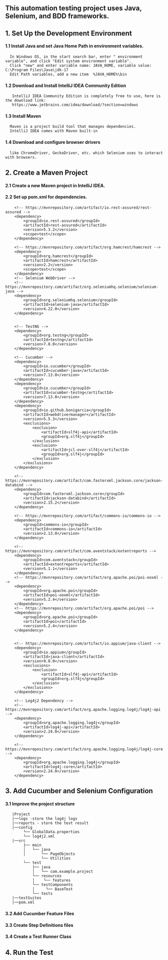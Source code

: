 ## This automation testing project uses Java, Selenium, and BDD frameworks.
## 1. Set Up the Development Environment
####   1.1 Install Java and set Java Home Path in environment variables.
      In Windows OS, in the start search bar, enter " environment variable", and click "Edit system environment variable".
      Click "new" and enter variable name: JAVA_HOME, variable value: C:\Program Files\Java\jdk-17
      Edit Path variables, add a new item  %JAVA_HOME%\bin
####   1.2 Download and Install IntelliJ IDEA Community Edition 
       IntelliJ IDEA Community Edition is completely free to use, here is the download link:
       https://www.jetbrains.com/idea/download/?section=windows
       
####    1.3 Install Maven 
      Maven is a project build tool that manages dependencies.
      IntelliJ IDEA comes with Maven built-in
      
####   1.4 Download and configure browser drivers 
      like ChromeDriver, GeckoDriver, etc. which Selenium uses to interact with browsers.
   
## 2. Create a Maven Project
####    2.1 Create a new Maven project in IntelliJ IDEA.
####   2.2 Set up pom.xml for dependencies.
        <!-- https://mvnrepository.com/artifact/io.rest-assured/rest-assured -->
        <dependency>
            <groupId>io.rest-assured</groupId>
            <artifactId>rest-assured</artifactId>
            <version>5.3.2</version>
            <scope>test</scope>
        </dependency>

        <!-- https://mvnrepository.com/artifact/org.hamcrest/hamcrest -->
        <dependency>
            <groupId>org.hamcrest</groupId>
            <artifactId>hamcrest</artifactId>
            <version>2.2</version>
            <scope>test</scope>
        </dependency>
        <!-- Selenium WebDriver -->
        <!-- https://mvnrepository.com/artifact/org.seleniumhq.selenium/selenium-java -->
        <dependency>
            <groupId>org.seleniumhq.selenium</groupId>
            <artifactId>selenium-java</artifactId>
            <version>4.22.0</version>
        </dependency>


        <!-- TestNG -->
        <dependency>
            <groupId>org.testng</groupId>
            <artifactId>testng</artifactId>
            <version>7.8.0</version>
        </dependency>

        <!-- Cucumber -->
        <dependency>
            <groupId>io.cucumber</groupId>
            <artifactId>cucumber-java</artifactId>
            <version>7.13.0</version>
        </dependency>
        <dependency>
            <groupId>io.cucumber</groupId>
            <artifactId>cucumber-testng</artifactId>
            <version>7.13.0</version>
        </dependency>
        <dependency>
            <groupId>io.github.bonigarcia</groupId>
            <artifactId>webdrivermanager</artifactId>
            <version>5.5.3</version>
            <exclusions>
                <exclusion>
                    <artifactId>slf4j-api</artifactId>
                    <groupId>org.slf4j</groupId>
                </exclusion>
                <exclusion>
                    <artifactId>jcl-over-slf4j</artifactId>
                    <groupId>org.slf4j</groupId>
                </exclusion>
            </exclusions>
        </dependency>

        <!-- https://mvnrepository.com/artifact/com.fasterxml.jackson.core/jackson-databind -->
        <dependency>
            <groupId>com.fasterxml.jackson.core</groupId>
            <artifactId>jackson-databind</artifactId>
            <version>2.15.2</version>
        </dependency>

        <!-- https://mvnrepository.com/artifact/commons-io/commons-io -->
        <dependency>
            <groupId>commons-io</groupId>
            <artifactId>commons-io</artifactId>
            <version>2.13.0</version>
        </dependency>

        <!-- https://mvnrepository.com/artifact/com.aventstack/extentreports -->
        <dependency>
            <groupId>com.aventstack</groupId>
            <artifactId>extentreports</artifactId>
            <version>5.1.1</version>
        </dependency>
        <!-- https://mvnrepository.com/artifact/org.apache.poi/poi-ooxml -->
        <dependency>
            <groupId>org.apache.poi</groupId>
            <artifactId>poi-ooxml</artifactId>
            <version>5.2.4</version>
        </dependency>
        <!-- https://mvnrepository.com/artifact/org.apache.poi/poi -->
        <dependency>
            <groupId>org.apache.poi</groupId>
            <artifactId>poi</artifactId>
            <version>5.2.4</version>
        </dependency>


        <!-- https://mvnrepository.com/artifact/io.appium/java-client -->
        <dependency>
            <groupId>io.appium</groupId>
            <artifactId>java-client</artifactId>
            <version>9.0.0</version>
            <exclusions>
                <exclusion>
                    <artifactId>slf4j-api</artifactId>
                    <groupId>org.slf4j</groupId>
                </exclusion>
            </exclusions>
        </dependency>

        <!-- Log4j2 Dependency -->
        <!-- https://mvnrepository.com/artifact/org.apache.logging.log4j/log4j-api -->
        <dependency>
            <groupId>org.apache.logging.log4j</groupId>
            <artifactId>log4j-api</artifactId>
            <version>2.24.0</version>
        </dependency>

        <!-- https://mvnrepository.com/artifact/org.apache.logging.log4j/log4j-core -->
        <dependency>
            <groupId>org.apache.logging.log4j</groupId>
            <artifactId>log4j-core</artifactId>
            <version>2.24.0</version>
        </dependency>
   
## 3. Add Cucumber and Selenium Configuration
  ####  3.1 Improve the project structure
       |Project
       |──logs -store the log4j logs
       |──reports - store the test result
       |──config
            └── GlobalData.properties 
            └── log4j2.xml
       |──src
            ├── main
            │   └── java
            │       └── PageObjects
                    └── Utilities
            └── test
                ├── java
                │   └── com.example.project
                └── resources
                │    └── features
                └── testComponents
                │     └── BaseTest
                └── tests
       |──testSuites
       |──pom.xml
       
####    3.2 Add Cucumber Feature Files
####    3.3 Create Step Definitions files
####    3.4 Create a Test Runner Class
## 4. Run the Test

